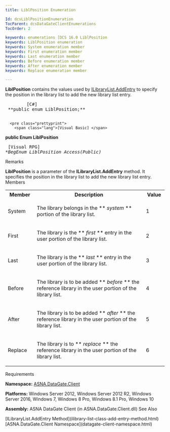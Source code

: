 ```yaml
---
title: LiblPosition Enumeration

Id: dcsLiblPositionEnumeration
TocParent: dcsDataGateClientEnumerations
TocOrder: 2

keywords: enumerations [DCS 16.0 LiblPosition
keywords: LiblPosition enumeration
keywords: System enumeration member
keywords: First enumeration member
keywords: Last enumeration member
keywords: Before enumeration member
keywords: After enumeration member
keywords: Replace enumeration member

---
```


<span> **LiblPosition** </span> contains the values used by [ ILibraryList.AddEntry](ilibrary-list-class-add-entry-method.html) to specify the position in the library list to add the new library list entry. 
<pre class="prettyprint">
        <span class="lang">[C#]</span>
 **public enum LiblPosition;** 
      </pre>
      <pre class="prettyprint">
        <span class="lang">[Visual Basic] </span>
 **public Enum LiblPosition** 
      </pre>
      <pre class="prettyprint">
        <span class="lang">[Visual RPG]</span>
 **BegEnum LiblPosition Access(*Public)** 
      </pre>

Remarks

**LiblPosition** is a parameter of the **ILibraryList.AddEntry** method. It specifies the position in the library list to add the new library list entry. 
Members

<table class="dtTABLE" id="Table3" cellspacing="0">
          <col span="1" width="15%" style="FONT-WEIGHT: bold" />
          <col span="1" width="60%" />
          <col span="1" width="10%" />
          <tr>
            <th colspan="1" rowspan="1">
							Member</th>
            <th colspan="1" rowspan="1">
							Description</th>
            <th colspan="1" rowspan="1">
							Value</th>
          </tr>
          <tr>
            <td colspan="1" rowspan="1">

System 
</td>
            <td colspan="1" rowspan="1">

The library belongs in the ** *system* ** portion of the library list. 
</td>
            <td colspan="1" rowspan="1">

1 
</td>
          </tr>
          <tr>
            <td colspan="1" rowspan="1">

First 
</td>
            <td colspan="1" rowspan="1">

The library is the ** *first* ** entry in the user portion of the library list. 
</td>
            <td colspan="1" rowspan="1">

2 
</td>
          </tr>
          <tr>
            <td colspan="1" rowspan="1">

Last 
</td>
            <td colspan="1" rowspan="1">

The library is the ** *last* ** entry in the user portion of the library list. 
</td>
            <td colspan="1" rowspan="1">

3 
</td>
          </tr>
          <tr>
            <td colspan="1" rowspan="1">

Before 
</td>
            <td colspan="1" rowspan="1">

The library is to be added ** *before* ** the reference library in the user portion of the library list. 
</td>
            <td colspan="1" rowspan="1">

4 
</td>
          </tr>
          <tr>
            <td colspan="1" rowspan="1">

After 
</td>
            <td colspan="1" rowspan="1">

The library is to be added ** *after* ** the reference library in the user portion of the library list. 
</td>
            <td colspan="1" rowspan="1">

5 
</td>
          </tr>
          <tr>
            <td colspan="1" rowspan="1">

Replace 
</td>
            <td colspan="1" rowspan="1">

The library is to ** *replace* ** the reference library in the user portion of the library list. 
</td>
            <td colspan="1" rowspan="1">

6 
</td>
          </tr>
</table>

Requirements

**Namespace:** [ASNA.DataGate.Client](datagate-client-namespace.html) 

**Platforms:** Windows Server 2012, Windows Server 2012 R2, Windows Server 2016, Windows 7, Windows 8 Pro, Windows 8.1 Pro, Windows 10

**Assembly:** ASNA DataGate Client (in ASNA.DataGate.Client.dll)
See Also

<dl />
      [ILibraryList.AddEntry Method](ilibrary-list-class-add-entry-method.html)
      <br />
      [ASNA.DataGate.Client Namespace](datagate-client-namespace.html)

